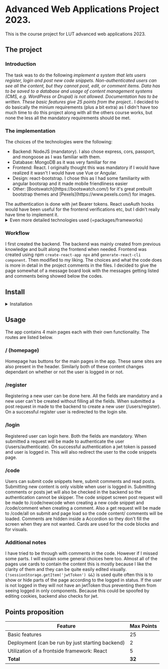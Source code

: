 # Advanced Web Applications Project 2023.
This is the course project for LUT advanced web applications 2023.

## The project

### Introduction
The task was to do the following _implement a system that lets users register, login and post new code snippets. Non-authenticated users can see all the content, but they cannot post, edit, or comment items. Data has to be saved to a database and usage of content management systems (CMS, e.g. WordPress or Drupal) is not allowed. Documentation has to be written. These basic features give 25 points from the project._.
I decided to do basically the minium requirements (plus a bit extra) as I didn't have too much time to do this project along with all the others course works, but none the less all the mandatory requirements should be met. 
### The implementation
The choices of the technologies were the following:
<ul>
  <li>Backend: NodeJS (mandatory). I also chose express, cors, passport, and mongoose as I was familiar with them.</li>
  <li>Database: MongoDB as it was very familiar for me</li>
  <li>Frontend: React. I originally thought this was mandatory if I would have realized it wasn't I would have use Vue or Angular.</li>
  <li>Design: react-bootstrap. I chose this as I had some familiarity with angular bootsrap and it made mobile friendliness easier</li>
  <li>Other: [Bootswatch](https://bootswatch.com/) for it's great prebuilt bootstrap themes and [Pexels](https://www.pexels.com/) for images.</li>
</ul>
The authentication is done with jwt Bearer tokens. React useAuth hooks would have been useful for the frontend verifications etc, but I didn't really have time to implement it. 
<details>
  <summary>Even more detailed technologies used (=packages/frameworks)</summary>
  <ul>
    <li>bcryptjs": "^2.4.3</li>
    <li>body-parser": "^1.20.2</li>
    <li>cors": "^2.8.5</li>
    <li>express": "^4.18.2</li>
    <li>express-session": "^1.17.3</li>
    <li>jsonwebtoken": "^9.0.0</li>
    <li>mongoose": "^6.10.0</li>
    <li>passport": "^0.6.0</li>
    <li>passport-jwt": "^4.0.1</li>
    <li>bootstrap": "^5.2.3</li>
    <li>date-fns": "^2.29.3</li>
    <li>react": "^18.2.0</li>
    <li>react-bootstrap": "^2.7.2</li>
    <li>react-dom": "^18.2.0</li>
    <li>react-router-dom": "^6.8.1</li>
    <li>react-scripts": "5.0.1</li>
    <li>web-vitals": "^2.1.4"</li>
  </ul>
</details>


### Workflow
I first created the backend. The backend was mainly created from previous knowledge and built along the frontend when needed. Frontend was created using npm `create-react-app npx` and `generate-react-cli component`. Then modified to my liking. The choices and what the code does is more in detail in the project comments in the files. 
I decided to give the page somewhat of a message board look with the messages getting listed and comments being showed below the codes.

## Install
<details>
  <summary>Installation</summary>
  <br/>
  Make sure you have all the required software installed.
  <ul>
    <li>NodeJS 16 or newer</li>
    <li>MongoDB 5.0 or newer</li>
  </ul>

  1. Clone the git repo to your local machine
    `git clone https://github.com/G3neraattori/adv_web_app_project_2023.git`
  
  *(or use cli)*
  2. Navigate to the project root and run `npm install`
  
  to get the required backend libraries.
  <details>
    <summary>2.5</summary>
    If you want to run the frontend seperately or run it in dev mode navigate to _adv_web_app_project_ (the frontend directory) and run 
    
    `npm install`
    
    For debugging also run npm start in this directory
    `npm start`
    
  </details>
  
  3. Start mongoDB server if not running already. 


  4. Start the server
  ```
  node app
  ```
  
  App is now running on port localhost:5000 (can be changed in app.js if needed).
</details>

## Usage
The app contains 4 main pages each with their own functionality. The routes are listed below.

### / (homepage)
Homepage has buttons for the main pages in the app. These same sites are also present in the header. Similarly both of these content changes dependant on whether or not the user is logged in or not. 

### /register
Registering a new user can be done here. All the fields are mandatory and a new user can't be created without filling all the fields. When submitted a post request in made to the backend to create a new user (/users/register). On a successful register user is redirected to the login site.

### /login
Registered user can login here. Both the fields are mandatory. When submitted a request will be made to authenticate the user (/users/authenticate). On successful authentication a jwt token is passed and user is logged in. This will also redirect the user to the code snippets page. 

### /code
Users can submit code snippets here, submit comments and read posts. Submitting new content is only visible when user is logged in. Submitting comments or posts jwt will also be checked in the backend so the authentication cannot be skipper. The code snippet screen post request will be made to /code/newcode when creating a new code snippet and /code/comment when creating a comment. 
Also a get request will be made to /code/all on submit and page load so the code content/ comments will be loaded.
Comments are hidden inside a Accordion so they don't fill the screen when they are not wanted. Cards are used for the code blocks and  for visuals.

### Additional notes
I have tried to be through with comments in the code. However if I missed some parts. I will explain some general choices here too.
Almost all of the pages use cards to contain the content this is mostly because I like the clarity of them and they can be quite easily edited visually. 
`{!sessionStorage.getItem('jwtToken') &&}` is used quite often this is to show or hide parts of the page according to the logged in status. If the user is not logged in they will not have an jwtToken thus preventing them from seeing logged in only components. Because this could be spoofed by editing cookies, backend also checks for jwt.

## Points proposition
| Feature                                          | Max Points |
|--------------------------------------------------|------------|
| Basic features                                   | 25         |
| Deployment (can be run by just starting backend) | 2          |
| Utilization of a frontside framework: React      | 5          |
| **Total**                                        | **32**     |
